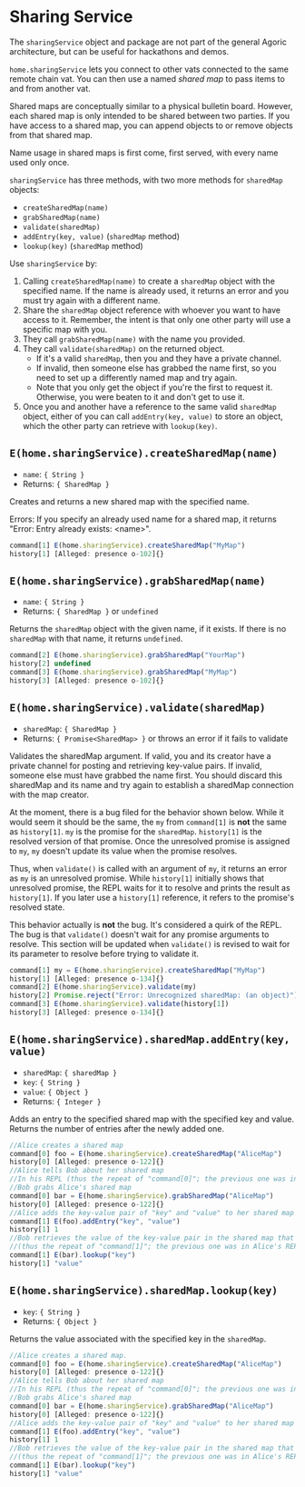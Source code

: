 # Sharing Service

The `sharingService` object and package are not part of the general
Agoric architecture, but can be useful for hackathons and demos. 

`home.sharingService` lets you connect to other vats
connected to the same remote chain vat. You can then
use a named *shared map* to pass items to and from another vat.

Shared maps are conceptually similar to a physical bulletin
board. However, each shared map is only intended to be shared
between two parties. If you have access to a shared map, you can
append objects to or remove objects from that shared map. 

Name usage in shared maps is first come, first served, with
every name used only once. 

`sharingService` has three methods, with two more methods for
`sharedMap` objects: 
- `createSharedMap(name)`
- `grabSharedMap(name)`
- `validate(sharedMap)`
- `addEntry(key, value)` (`sharedMap` method) 
- `lookup(key)` (`sharedMap` method)

Use `sharingService` by:
1. Calling `createSharedMap(name)` to create a `sharedMap` object with the
   specified name. If the name is already used, it returns an error and
   you must try again with a different name.
2. Share the `sharedMap` object reference with whoever you want to have
   access to it. Remember, the intent is that only one other party will use
   a specific map with you.
3. They call `grabSharedMap(name)` with the name you provided.
4. They call `validate(sharedMap)` on the returned object. 
   - If it's a valid `sharedMap`, then you and they have a private channel. 
   - If invalid, then someone else has grabbed the name first, so you
     need to set up a differently named map and try again.  
   - Note that you only get the object if you're the first to request it. Otherwise,
     you were beaten to it and don't get to use it.           
5. Once you and another have a reference to the same valid `sharedMap`
   object, either of you can call `addEntry(key, value)` to store an
   object, which the other party can retrieve with `lookup(key)`. 

## `E(home.sharingService).createSharedMap(name)`
- `name`: `{ String }`
- Returns: `{ SharedMap }` 

Creates and returns a new shared map with the specified name. 

Errors: If you specify an already used name for a shared map, it
returns "Error: Entry already exists: &lt;name&gt;".

```js
command[1] E(home.sharingService).createSharedMap("MyMap")
history[1] [Alleged: presence o-102]{}
```

## `E(home.sharingService).grabSharedMap(name)`
- `name`: `{ String }`
- Returns: `{ SharedMap }` or `undefined`

Returns the `sharedMap` object with the given name, if it exists.
If there is no `sharedMap` with that name, it returns `undefined`.

```js
command[2] E(home.sharingService).grabSharedMap("YourMap")
history[2] undefined
command[3] E(home.sharingService).grabSharedMap("MyMap")
history[3] [Alleged: presence o-102]{}
```

## `E(home.sharingService).validate(sharedMap)`
- `sharedMap`: `{ SharedMap }`
- Returns: `{ Promise<SharedMap> }` or throws an error if it fails to validate

Validates the sharedMap argument. If valid, you and its creator have a private channel for posting and
retrieving key-value pairs. If invalid, someone else must have grabbed the name first. You should discard
this sharedMap and its name and try again to establish a sharedMap connection with the map creator.

At the moment, there is a bug filed for the behavior shown below. While it would seem it should be the same,
the `my` from `command[1]` is **not** the same as `history[1]`. `my` is the promise for the `sharedMap`. `history[1]`
is the resolved version of that promise. Once the unresolved promise is assigned to `my`, `my` doesn't update its value 
when the promise resolves.

Thus, when `validate()` is called with an argument of `my`, it returns an error as `my` is an unresolved promise.
While `history[1]` initially shows that unresolved promise, the REPL waits for it to resolve and prints the result
as `history[1]`. If you later use a `history[1]` reference, it refers to the promise's resolved state.

This behavior actually is **not** the bug. It's considered a quirk of the REPL. The bug is that `validate()` doesn't
wait for any promise arguments to resolve. This section will be updated when `validate()` is revised to wait for 
its parameter to resolve before trying to validate it. 
```js
command[1] my = E(home.sharingService).createSharedMap("MyMap")
history[1] [Alleged: presence o-134]{}
command[2] E(home.sharingService).validate(my)
history[2] Promise.reject("Error: Unrecognized sharedMap: (an object)")
command[3] E(home.sharingService).validate(history[1])
history[3] [Alleged: presence o-134]{}
```

## `E(home.sharingService).sharedMap.addEntry(key, value)`
- `sharedMap`: `{ sharedMap }`
- `key`: `{ String }`
- `value`: `{ Object }`
- Returns: `{ Integer }`

Adds an entry to the specified shared map with the specified key and value. Returns
the number of entries after the newly added one.

```js
//Alice creates a shared map
command[0] foo = E(home.sharingService).createSharedMap("AliceMap")
history[0] [Alleged: presence o-122]{}
//Alice tells Bob about her shared map
//In his REPL (thus the repeat of "command[0]"; the previous one was in Alice's REPL), 
//Bob grabs Alice's shared map
command[0] bar = E(home.sharingService).grabSharedMap("AliceMap")
history[0] [Alleged: presence o-122]{}
//Alice adds the key-value pair of "key" and "value" to her shared map
command[1] E(foo).addEntry("key", "value")
history[1] 1
//Bob retrieves the value of the key-value pair in the shared map that has "key" as its key.
//(thus the repeat of "command[1]"; the previous one was in Alice's REPL),
command[1] E(bar).lookup("key")
history[1] "value"
```

## `E(home.sharingService).sharedMap.lookup(key)` 
- `key`: `{ String }`
- Returns: `{ Object }`

Returns the value associated with the specified key in the `sharedMap`.

```js
//Alice creates a shared map.
command[0] foo = E(home.sharingService).createSharedMap("AliceMap")
history[0] [Alleged: presence o-122]{}
//Alice tells Bob about her shared map
//In his REPL (thus the repeat of "command[0]"; the previous one was in Alice's REPL), 
//Bob grabs Alice's shared map
command[0] bar = E(home.sharingService).grabSharedMap("AliceMap")
history[0] [Alleged: presence o-122]{}
//Alice adds the key-value pair of "key" and "value" to her shared map
command[1] E(foo).addEntry("key", "value")
history[1] 1
//Bob retrieves the value of the key-value pair in the shared map that has "key" as its key.
//(thus the repeat of "command[1]"; the previous one was in Alice's REPL),
command[1] E(bar).lookup("key")
history[1] "value"
```

